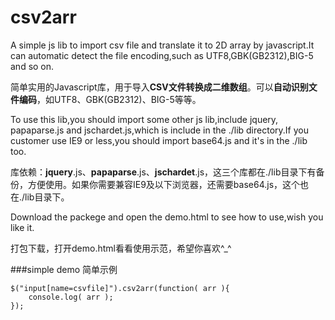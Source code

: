 # csv2arr
A simple js lib to import csv file and translate it to 2D array by javascript.It can automatic detect the file encoding,such as UTF8,GBK(GB2312),BIG-5 and so on.

简单实用的Javascript库，用于导入**CSV文件转换成二维数组**。可以**自动识别文件编码**，如UTF8、GBK(GB2312)、BIG-5等等。

To use this lib,you should import some other js lib,include jquery, papaparse.js and jschardet.js,which is include in the ./lib directory.If you customer use IE9 or less,you should import base64.js and it's in the ./lib too.

库依赖：**jquery**.js、**papaparse**.js、**jschardet**.js，这三个库都在./lib目录下有备份，方便使用。如果你需要兼容IE9及以下浏览器，还需要base64.js，这个也在./lib目录下。

Download the packege and open the demo.html to see how to use,wish you like it.

打包下载，打开demo.html看看使用示范，希望你喜欢^_^

###simple demo 简单示例
```
$("input[name=csvfile]").csv2arr(function( arr ){
	console.log( arr );
});
```
